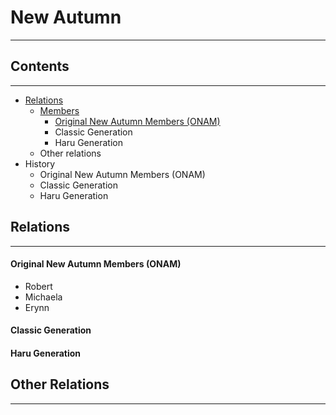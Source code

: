 # New Autumn
-----

## Contents
-----

- [Relations](#relations)
	- [Members](#members)
    	- [Original New Autumn Members (ONAM)](#original-new-autumn-members-onam)
        - Classic Generation
        - Haru Generation
	- Other relations
- History
	- Original New Autumn Members (ONAM)
	- Classic Generation
	- Haru Generation

## Relations
-----

#### Original New Autumn Members (ONAM)
- Robert
- Michaela
- Erynn

#### Classic Generation


#### Haru Generation


## Other Relations
-----

